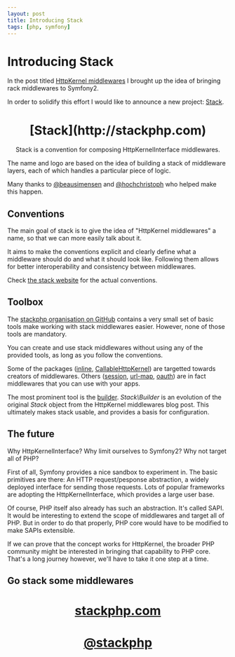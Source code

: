```yaml
---
layout: post
title: Introducing Stack
tags: [php, symfony]
---
```


<link rel="stylesheet" type="text/css" href="/css/stack.css">

# Introducing Stack

In the post titled [HttpKernel
middlewares](/2013-02-02-http-kernel-middlewares.html) I brought up the idea of
bringing rack middlewares to Symfony2.

In order to solidify this effort I would like to announce a new project:
[Stack](http://stackphp.com).

<center>
    <h1 class="stack-logo">[Stack](http://stackphp.com)</h1>
    <p class="lead">Stack is a convention for composing HttpKernelInterface middlewares.</p>
</center>

The name and logo are based on the idea of building a stack of middleware
layers, each of which handles a particular piece of logic.

Many thanks to [@beausimensen](https://twitter.com/beausimensen) and
[@hochchristoph](https://twitter.com/hochchristoph) who helped make this
happen.

## Conventions

The main goal of stack is to give the idea of "HttpKernel middlewares" a name,
so that we can more easily talk about it.

It aims to make the conventions explicit and clearly define what a middleware
should do and what it should look like. Following them allows for better
interoperability and consistency between middlewares.

Check [the stack website](http://stackphp.com) for the actual conventions.

## Toolbox

The [stackphp organisation on GitHub](https://github.com/stackphp) contains a
very small set of basic tools make working with stack middlewares easier.
However, none of those tools are mandatory.

You can create and use stack middlewares without using any of the provided
tools, as long as you follow the conventions.

Some of the packages ([inline](https://github.com/stackphp/inline),
[CallableHttpKernel](https://github.com/stackphp/CallableHttpKernel)) are
targetted towards creators of middlewares. Others
([session](https://github.com/stackphp/session), [url-map](https://github.com/stackphp/url-map),
[oauth](https://github.com/stackphp/oauth)) are in fact middlewares that you
can use with your apps.

The most prominent tool is the [builder](https://github.com/stackphp/builder).
*Stack\Builder* is an evolution of the original *Stack* object from the
HttpKernel middlewares blog post. This ultimately makes stack usable, and
provides a basis for configuration.

## The future

Why HttpKernelInterface? Why limit ourselves to Symfony2? Why not target all
of PHP?

First of all, Symfony provides a nice sandbox to experiment in. The basic
primitives are there: An HTTP request/pesponse abstraction, a widely deployed
interface for sending those requests. Lots of popular frameworks are adopting
the HttpKernelInterface, which provides a large user base.

Of course, PHP itself also already has such an abstraction. It's called SAPI.
It would be interesting to extend the scope of middlewares and target all of
PHP. But in order to do that properly, PHP core would have to be modified to
make SAPIs extensible.

If we can prove that the concept works for HttpKernel, the broader PHP
community might be interested in bringing that capability to PHP core. That's
a long journey however, we'll have to take it one step at a time.

## Go stack some middlewares

<h1 style="text-align: center;"><a href="http://stackphp.com">stackphp.com</a></h1>
<h1 style="text-align: center;"><a href="http://twitter.com/stackphp">@stackphp</a></h1>
